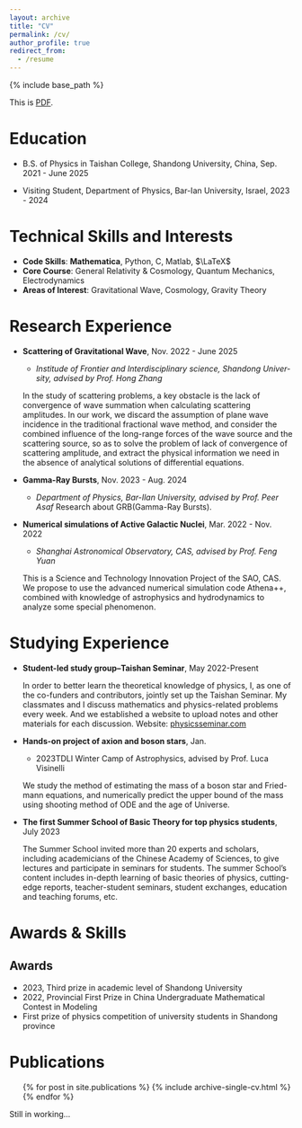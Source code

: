 ```yaml
---
layout: archive
title: "CV"
permalink: /cv/
author_profile: true
redirect_from:
  - /resume
---
```


{% include base_path %}

This is [PDF](https://funyday-k.github.io/lingyuxia//files/CV.pdf).


Education
======
* B.S. of Physics in Taishan College, Shandong University, China, Sep. 2021 - June 2025

* Visiting Student, Department of Physics, Bar-Ian University, Israel, 2023 - 2024
  
Technical Skills and Interests
====

* **Code Skills**: **Mathematica**, Python, C, Matlab, $\LaTeX$
* **Core Course**: General Relativity & Cosmology, Quantum Mechanics, Electrodynamics
* **Areas of Interest**: Gravitational Wave, Cosmology, Gravity Theory

Research Experience
======

* **Scattering of Gravitational Wave**,  Nov. 2022 - June 2025

  * *Institude of Frontier and Interdisciplinary science, Shandong Univer- sity, advised by Prof. Hong Zhang*

  In the study of scattering problems, a key obstacle is the lack of convergence of wave summation when calculating scattering amplitudes. In our work, we discard the assumption of plane wave incidence in the traditional fractional wave method, and consider the combined influence of the long-range forces of the wave source and the scattering source, so as to solve the problem of lack of convergence of scattering amplitude, and extract the physical information we need in the absence of analytical solutions of differential equations.

* **Gamma-Ray Bursts**, Nov. 2023 - Aug. 2024
  * *Department of Physics, Bar-Ilan University, advised by Prof. Peer Asaf*
  Research about GRB(Gamma-Ray Bursts).

* **Numerical simulations of Active Galactic Nuclei**, Mar. 2022 - Nov. 2022

  * *Shanghai Astronomical Observatory, CAS, advised by Prof. Feng Yuan*

  This is a Science and Technology Innovation Project of the SAO, CAS. We propose to use the advanced numerical
simulation code Athena++, combined with knowledge of astrophysics and hydrodynamics to analyze some special phenomenon.


Studying Experience
=====

* **Student-led study group–Taishan Seminar**, May 2022-Present

  In order to better learn the theoretical knowledge of physics, I, as one of the co-funders and contributors, jointly set up the Taishan Seminar. My classmates and I discuss mathematics and physics-related problems every week. And we established a website to upload notes and other materials for each discussion. Website: [physicsseminar.com](http://physicsseminar.com)

* **Hands-on project of axion and boson stars**, Jan. 
  * 2023TDLI Winter Camp of Astrophysics, advised by Prof. Luca Visinelli

  We study the method of estimating the mass of a boson star and Fried- mann equations, and numerically predict the upper bound of the mass using shooting method of ODE and the age of Universe.

* **The first Summer School of Basic Theory for top physics students**, July 2023

  The Summer School invited more than 20 experts and scholars, including academicians of the Chinese Academy of Sciences, to give lectures and participate in seminars for students. The summer School’s content includes in-depth learning of basic theories of physics, cutting-edge reports, teacher-student seminars, student exchanges, education and teaching forums, etc.


Awards & Skills
======
## Awards

* 2023, Third prize in academic level of Shandong University
* 2022, Provincial First Prize in China Undergraduate Mathematical Contest in Modeling
* First prize of physics competition of university students in Shandong province




Publications
======
  <ul>{% for post in site.publications %}
    {% include archive-single-cv.html %}
  {% endfor %}</ul>

  Still in working...

